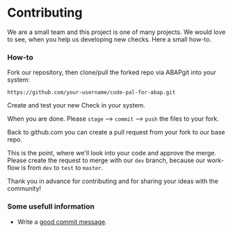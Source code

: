 # Contributing

We are a small team and this project is one of many projects. We would love to see, when you help us developing new checks. Here a small how-to.

### How-to

Fork our repository, then clone/pull the forked repo via ABAPgit into your system:

    https://github.com/your-username/code-pal-for-abap.git

Create and test your new Check in your system.

When you are done. Please `stage` --> `commit` --> `push` the files to your fork.

Back to github.com you can create a pull request from your fork to our base repo.

This is the point, where we'll look into your code and approve the merge. Please create the request to merge with our `dev` branch, because our work-flow is from `dev` to `test` to `master`.

Thank you in advance for contributing and for sharing your ideas with the community!

### Some usefull information

* Write a [good commit message](https://chris.beams.io/posts/git-commit/).